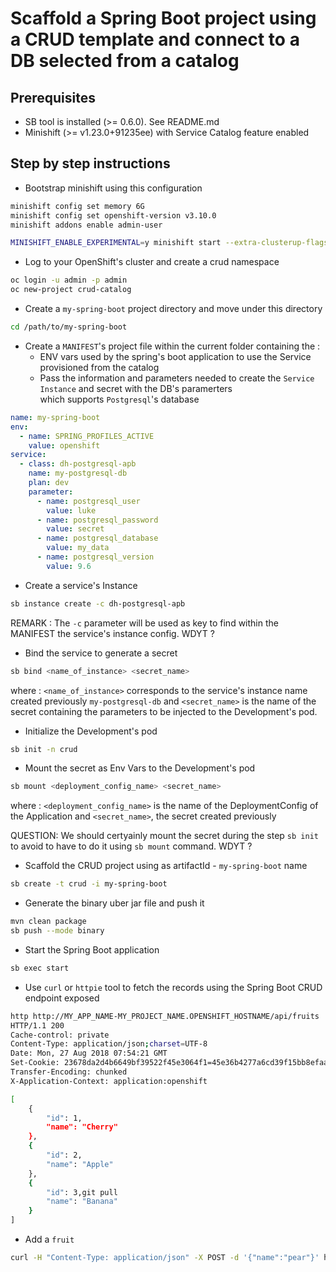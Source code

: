 # Scaffold a Spring Boot project using a CRUD template and connect to a DB selected from a catalog

## Prerequisites

- SB tool is installed (>= 0.6.0). See README.md 
- Minishift (>= v1.23.0+91235ee) with Service Catalog feature enabled

## Step by step instructions

- Bootstrap minishift using this configuration

```bash
minishift config set memory 6G
minishift config set openshift-version v3.10.0
minishift addons enable admin-user

MINISHIFT_ENABLE_EXPERIMENTAL=y minishift start --extra-clusterup-flags="--enable=*,service-catalog,automation-service-broker"
```

- Log to your OpenShift's cluster and create a crud namespace

```bash
oc login -u admin -p admin
oc new-project crud-catalog
```

- Create a `my-spring-boot` project directory and move under this directory

```bash
cd /path/to/my-spring-boot
```

- Create a `MANIFEST`'s project file within the current folder containing the :
  - ENV vars used by the spring's boot application to use the Service provisioned from the catalog
  - Pass the information and parameters needed to create the `Service Instance` and secret with the DB's paramerters  
 which supports `Postgresql`'s database

```yaml
name: my-spring-boot
env:
  - name: SPRING_PROFILES_ACTIVE
    value: openshift
service:
  - class: dh-postgresql-apb
    name: my-postgresql-db
    plan: dev
    parameter:
      - name: postgresql_user
        value: luke
      - name: postgresql_password
        value: secret
      - name: postgresql_database
        value: my_data
      - name: postgresql_version
        value: 9.6  
```

- Create a service's Instance

```bash
sb instance create -c dh-postgresql-apb
```

REMARK : The `-c` parameter will be used as key to find within the MANIFEST the service's instance config. WDYT ?

- Bind the service to generate a secret

```bash
sb bind <name_of_instance> <secret_name>
```

where : `<name_of_instance>` corresponds to the service's instance name created previously `my-postgresql-db` and `<secret_name>` is the name of the secret containing the parameters to be injected to the Development's pod.

- Initialize the Development's pod 

```bash
sb init -n crud
```

- Mount the secret as Env Vars to the Development's pod

```bash
sb mount <deployment_config_name> <secret_name>
```

where : `<deployment_config_name>` is the name of the DeploymentConfig of the Application and `<secret_name>`, the secret created previously

QUESTION: We should certyainly mount the secret during the step `sb init` to avoid to have to do it using `sb mount` command. WDYT ?


- Scaffold the CRUD project using as artifactId - `my-spring-boot` name

```bash
sb create -t crud -i my-spring-boot
```

- Generate the binary uber jar file and push it

```bash
mvn clean package
sb push --mode binary
```

- Start the Spring Boot application

```bash
sb exec start
```

- Use `curl` or `httpie` tool to fetch the records using the Spring Boot CRUD endpoint exposed

```bash
http http://MY_APP_NAME-MY_PROJECT_NAME.OPENSHIFT_HOSTNAME/api/fruits
HTTP/1.1 200 
Cache-control: private
Content-Type: application/json;charset=UTF-8
Date: Mon, 27 Aug 2018 07:54:21 GMT
Set-Cookie: 23678da2d4b6649bf39522f45e3064f1=45e36b4277a6cd39f15bb8efaa87c882; path=/; HttpOnly
Transfer-Encoding: chunked
X-Application-Context: application:openshift

[
    {
        "id": 1,
        "name": "Cherry"
    },
    {
        "id": 2,
        "name": "Apple"
    },
    {
        "id": 3,git pull
        "name": "Banana"
    }
]
```

- Add a `fruit`

```bash
curl -H "Content-Type: application/json" -X POST -d '{"name":"pear"}' http://MY_APP_NAME-MY_PROJECT_NAME.OPENSHIFT_HOSTNAME/api/fruits
```